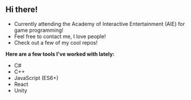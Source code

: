 ## Hi there!
- Currently attending the Academy of Interactive Entertainment (AIE) for game programming!
- Feel free to contact me, I love people!
- Check out a few of my cool repos!

**Here are a few tools I've worked with lately:**
- C#
- C++
- JavaScript (ES6+)
- React
- Unity
